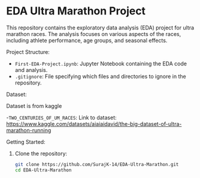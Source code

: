 # EDA Ultra Marathon Project

This repository contains the exploratory data analysis (EDA) project for ultra marathon races. The analysis focuses on various aspects of the races, including athlete performance, age groups, and seasonal effects.

Project Structure:

- `First-EDA-Project.ipynb`: Jupyter Notebook containing the EDA code and analysis.
- `.gitignore`: File specifying which files and directories to ignore in the repository.

Dataset:

Dataset is from kaggle

-`TWO_CENTURIES_OF_UM_RACES`: Link to dataset: https://www.kaggle.com/datasets/aiaiaidavid/the-big-dataset-of-ultra-marathon-running

Getting Started:

1. Clone the repository:
   ```sh
   git clone https://github.com/SurajK-14/EDA-Ultra-Marathon.git
   cd EDA-Ultra-Marathon

